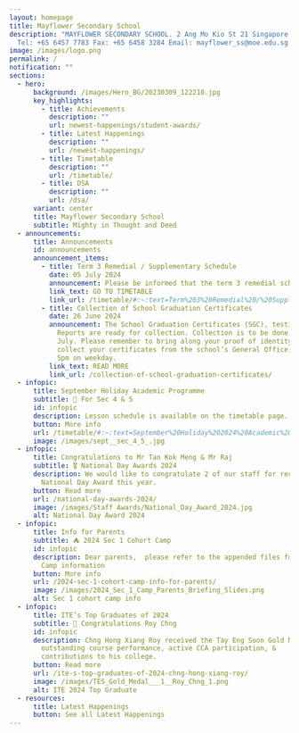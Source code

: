 ```yaml
---
layout: homepage
title: Mayflower Secondary School
description: "MAYFLOWER SECONDARY SCHOOL. 2 Ang Mo Kio St 21 Singapore 569384
  Tel: +65 6457 7783 Fax: +65 6458 3284 Email: mayflower_ss@moe.edu.sg."
image: /images/logo.png
permalink: /
notification: ""
sections:
  - hero:
      background: /images/Hero_BG/20230309_122210.jpg
      key_highlights:
        - title: Achievements
          description: ""
          url: newest-happenings/student-awards/
        - title: Latest Happenings
          description: ""
          url: /newest-happenings/
        - title: Timetable
          description: ""
          url: /timetable/
        - title: DSA
          description: ""
          url: /dsa/
      variant: center
      title: Mayflower Secondary School
      subtitle: Mighty in Thought and Deed
  - announcements:
      title: Announcements
      id: announcements
      announcement_items:
        - title: Term 3 Remedial / Supplementary Schedule
          date: 05 July 2024
          announcement: Please be informed that the term 3 remedial schedule is available.
          link_text: GO TO TIMETABLE
          link_url: /timetable/#:~:text=Term%203%20Remedial%20/%20Supplementary%20Schedule
        - title: Collection of School Graduation Certificates
          date: 26 June 2024
          announcement: The School Graduation Certificates (SGC), testimonials & CCA
            Reports are ready for collection. Collection is to be done by 31
            July. Please remember to bring along your proof of identity to
            collect your certificates from the school’s General Office, 8am to
            5pm on weekday.
          link_text: READ MORE
          link_url: /collection-of-school-graduation-certificates/
  - infopic:
      title: September Holiday Academic Programme
      subtitle: 🏫 For Sec 4 & 5
      id: infopic
      description: Lesson schedule is available on the timetable page.
      button: More info
      url: /timetable/#:~:text=September%20Holiday%202024%20Academic%20Programme
      image: /images/sept__sec_4_5_.jpg
  - infopic:
      title: Congratulations to Mr Tan Kok Meng & Mr Raj
      subtitle: 🎖️ National Day Awards 2024
      description: We would like to congratulate 2 of our staff for receiving their
        National Day Award this year.
      button: Read more
      url: /national-day-awards-2024/
      image: /images/Staff Awards/National_Day_Award_2024.jpg
      alt: National Day Award 2024
  - infopic:
      title: Info for Parents
      subtitle: ⛺️ 2024 Sec 1 Cohort Camp
      id: infopic
      description: Dear parents,  please refer to the appended files for Sec1 Cohort
        Camp information
      button: More info
      url: /2024-sec-1-cohort-camp-info-for-parents/
      image: /images/2024_Sec_1_Camp_Parents_Briefing_Slides.png
      alt: Sec 1 cohort camp info
  - infopic:
      title: ITE’s Top Graduates of 2024
      subtitle: 🎉 Congratulations Roy Chng
      id: infopic
      description: Chng Hong Xiang Roy received the Tay Eng Soon Gold Medal for
        outstanding course performance, active CCA participation, &
        contributions to his college.
      button: Read more
      url: /ite-s-top-graduates-of-2024-chng-hong-xiang-roy/
      image: /images/TES_Gold_Medal___1__Roy_Chng_1.png
      alt: ITE 2024 Top Graduate
  - resources:
      title: Latest Happenings
      button: See all Latest Happenings
---
```

